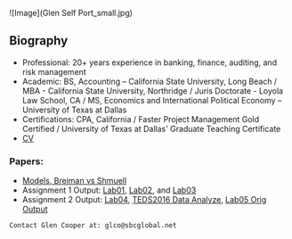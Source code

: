 ![Image](Glen Self Port_small.jpg)
## Biography

- Professional: 20+ years experience in banking, finance, auditing, and risk management
- Academic: BS, Accounting – California State University, Long Beach / MBA - California State University, Northridge / Juris Doctorate - Loyola Law School, CA / MS, Economics and International Political Economy – University of Texas at Dallas
- Certifications: CPA, California / Faster Project Management Gold Certified / University of Texas at Dallas' Graduate Teaching Certificate
- [CV](https://github.com/GlenCooperAlan/GlenACooper/blob/e218e77a99cfa9d2a367705ac7954878c9557bb9/GlenCooper_Resume_GetHub.pdf)

### Papers:
- [Models, Breiman vs Shmuell](https://github.com/GlenCooperAlan/GlenACooper/blob/a236abe41ea0bbb38d74eba37834b4c95d6ed666/20220126_Breiman%20vs%20Shmuell.pdf)
- Assignment 1 Output: [Lab01](https://github.com/GlenCooperAlan/GlenACooper/blob/gh-pages/KnowledgeMiningEPPS-6323DrHoLab01Assignment1GlenCreated.pdf), [Lab02](https://github.com/GlenCooperAlan/GlenACooper/blob/gh-pages/KnowledgeMiningEPPS6323DrHoLab02Assignment1GlenCreated.pdf), and [Lab03](https://glencooperalan.github.io/GlenACooper/Lab03_Modified-for-Glen-produce-output_03042022.html)
- Assignment 2 Output: [Lab04](https://github.com/GlenCooperAlan/GlenACooper/blob/1a2129b0bcbee1d3a123382df7913a224bc5adc3/Lab04_Glen%20Cooper%20Output%2020220220.pdf), [TEDS2016 Data Analyze](https://github.com/GlenCooperAlan/GlenACooper/blob/0050c25627441f705d206b8d46f0759483e8bf37/Assignment2WorkonTEDS2016Data.pdf), [Lab05 Orig Output](https://glencooperalan.github.io/GlenACooper/Lab05_for-All-Lab05-Output.html)







```
Contact Glen Cooper at: glco@sbcglobal.net
```
